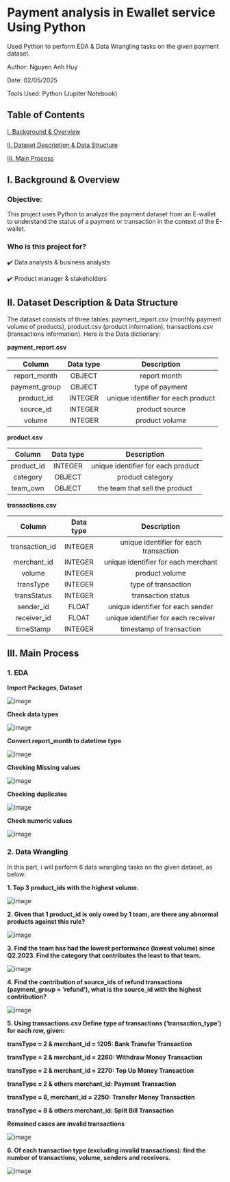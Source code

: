 # Payment analysis in Ewallet service Using Python
Used Python to perform EDA & Data Wrangling tasks on the given payment dataset.

Author: Nguyen Anh Huy

Date: 02/05/2025

Tools Used: Python (Jupiter Notebook)

## Table of Contents

[I. Background & Overview](https://github.com/yuhanguyen/EDA-and-Data-Wrangling-with-Python/edit/main/README.md#i-background--overview)

[II. Dataset Description & Data Structure](https://github.com/yuhanguyen/EDA-and-Data-Wrangling-with-Python/edit/main/README.md#ii-dataset-description--data-structure)

[III. Main Process](https://github.com/yuhanguyen/EDA-and-Data-Wrangling-with-Python/edit/main/README.md#iii-main-process)

## I. Background & Overview

### Objective:

This project uses Python to analyze the payment dataset from an E-wallet to understand the status of a payment or transaction in the context of the E-wallet.

### Who is this project for?

✔️ Data analysts & business analysts

✔️ Product manager & stakeholders

## II. Dataset Description & Data Structure

The dataset consists of three tables: payment_report.csv (monthly payment volume of products), product.csv (product information), transactions.csv (transactions information). Here is the Data dictionary:

**payment_report.csv**

| Column | Data type | Description |
| :---: | :---: | :---: |
| report_month | OBJECT | report month |
| payment_group | OBJECT | type of payment |
| product_id | INTEGER | unique identifier for each product |
| source_id | INTEGER | product source |
| volume | INTEGER | product volume |

**product.csv**

| Column | Data type | Description |
| :---: | :---: | :---: |
| product_id | INTEGER | unique identifier for each product |
| category | OBJECT | product category |
| team_own | OBJECT | the team that sell the product |

**transactions.csv**

| Column | Data type | Description |
| :---: | :---: | :---: |
| transaction_id | INTEGER | unique identifier for each transaction |
| merchant_id | INTEGER | unique identifier for each merchant |
| volume | INTEGER | product volume |
| transType | INTEGER | type of transaction |
| transStatus | INTEGER | transaction status |
| sender_id | FLOAT | unique identifier for each sender |
| receiver_id | FLOAT | unique identifier for each receiver |
| timeStamp | INTEGER | timestamp of transaction |

## III. Main Process

### 1. EDA

**Import Packages, Dataset**

![image](https://github.com/user-attachments/assets/0704f0eb-2757-47e5-8367-802c01411b71)

**Check data types**

![image](https://github.com/user-attachments/assets/adc6409d-ffc6-41b0-ac28-5483f0757e83)

**Convert report_month to datetime type**

![image](https://github.com/user-attachments/assets/10e58288-4380-44cf-ba1f-e4c8163e67dc)

**Checking Missing values**

![image](https://github.com/user-attachments/assets/bd2833ee-735e-4c2f-937d-954abaad0fed)

**Checking duplicates**

![image](https://github.com/user-attachments/assets/574c5809-e302-40e5-8f97-13d75d611fd2)

**Check numeric values**

![image](https://github.com/user-attachments/assets/273ced2e-407f-440e-9b52-c9764bbb8e8c)


### 2. Data Wrangling

In this part, i will perform 6 data wrangling tasks on the given dataset, as below:

**1. Top 3 product_ids with the highest volume.**

![image](https://github.com/user-attachments/assets/03387944-a455-43c1-9074-7f0372bb6a07)


**2. Given that 1 product_id is only owed by 1 team, are there any abnormal products against this rule?**

![image](https://github.com/user-attachments/assets/526ad0b8-2cd6-4ebe-9f50-ff05763963f3)


**3. Find the team has had the lowest performance (lowest volume) since Q2.2023. Find the category that contributes the least to that team.**

![image](https://github.com/user-attachments/assets/4da15f27-4b43-4871-aff3-86949242dc69)


**4. Find the contribution of source_ids of refund transactions (payment_group = ‘refund’), what is the source_id with the highest contribution?**

![image](https://github.com/user-attachments/assets/2a855170-4b89-435b-8869-281f57d1333c)


**5. Using transactions.csv Define type of transactions (‘transaction_type’) for each row, given:**

**transType = 2 & merchant_id = 1205: Bank Transfer Transaction**

**transType = 2 & merchant_id = 2260: Withdraw Money Transaction**

**transType = 2 & merchant_id = 2270: Top Up Money Transaction**

**transType = 2 & others merchant_id: Payment Transaction**

**transType = 8, merchant_id = 2250: Transfer Money Transaction**

**transType = 8 & others merchant_id: Split Bill Transaction**

**Remained cases are invalid transactions**

![image](https://github.com/user-attachments/assets/a1921a51-1f25-485a-b954-e19f8ebf5c85)


**6. Of each transaction type (excluding invalid transactions): find the number of transactions, volume, senders and receivers.**

![image](https://github.com/user-attachments/assets/eb482f19-5c7f-4902-875a-aee97ffef5fe)


